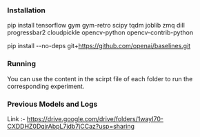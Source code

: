 ### Installation
pip install tensorflow gym gym-retro scipy tqdm joblib zmq dill progressbar2 cloudpickle opencv-python opencv-contrib-python 

pip install --no-deps git+https://github.com/openai/baselines.git

### Running
You can use the content in the scirpt file of each folder to run the corresponding experiment.

### Previous Models and Logs
Link :- https://drive.google.com/drive/folders/1wayI70-CXDDHZ0DqjrAbpL7jdb7jCCaz?usp=sharing

